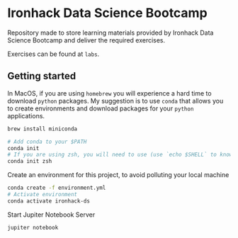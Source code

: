 # Ironhack Data Science Bootcamp

Repository made to store learning materials provided by Ironhack Data Science Bootcamp and deliver the required exercises.

Exercises can be found at `labs`.

## Getting started

In MacOS, if you are using `homebrew` you will experience a hard time to download `python` packages.
My suggestion is to use `conda` that allows you to create environments and download packages for your `python` applications.
```bash
brew install miniconda

# Add conda to your $PATH
conda init
# If you are using zsh, you will need to use (use `echo $SHELL` to know)
conda init zsh
```

Create an environment for this project, to avoid polluting your local machine
```bash
conda create -f environment.yml
# Activate environment
conda activate ironhack-ds
```

Start Jupiter Notebook Server
```bash
jupiter notebook
```


